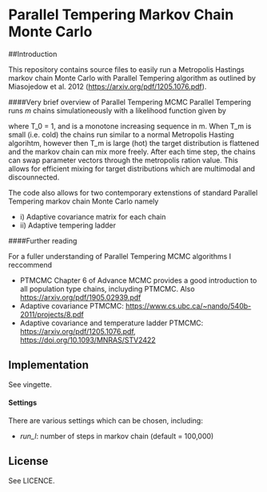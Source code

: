 # Parallel Tempering Markov Chain Monte Carlo
##Introduction

This repository contains source files to easily run a Metropolis Hastings markov chain Monte Carlo with Parallel Tempering algorithm as outlined by Miasojedow et al. 2012 (https://arxiv.org/pdf/1205.1076.pdf). 

####Very brief overview of Parallel Tempering MCMC
Parallel Tempering runs *m* chains simulationeously with a likelihood function given by 

$$ $$

where T_0 = 1, and is a monotone increasing sequence in m. When T_m is small (i.e. cold) the chains run similar to a normal Metropolis Hasting algorihtm, however then T_m is large (hot) the target distribution is flattened and the markov chain can mix more freely. After each time step, the chains can swap parameter vectors through the metropolis ration value. This allows for efficient mixing for target distributions which are multimodal and discounnected. 

The code also allows for two contemporary extenstions of standard Parallel Tempering markov chain Monte Carlo namely

* i) Adaptive covariance matrix for each chain
* ii) Adaptive tempering ladder

####Further reading

For a fuller understanding of Parallel Tempering MCMC algorithms I reccommend

* PTMCMC Chapter 6 of Advance MCMC provides a good introduction to all population type chains, incluyding PTMCMC. Also https://arxiv.org/pdf/1905.02939.pdf
* Adaptive covariance PTMCMC: https://www.cs.ubc.ca/~nando/540b-2011/projects/8.pdf
* Adaptive covariance and temperature ladder PTMCMC: https://arxiv.org/pdf/1205.1076.pdf, https://doi.org/10.1093/MNRAS/STV2422


## Implementation

See vingette.

#### Settings
There are various settings which can be chosen, including:

* *run_l*: number of steps in markov chain (default = 100,000)


## License

See LICENCE.

